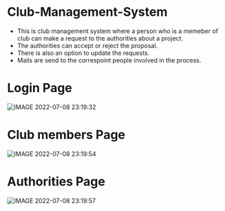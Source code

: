 # Club-Management-System
- This is club management system where a person who is a memeber of club can make a request to the authorities about a project.
- The authorities can accept or reject the proposal. 
- There is also an option to update the requests.
- Mails are send to the correspoint people involved in the process.

# Login Page
![IMAGE 2022-07-08 23:19:32](https://user-images.githubusercontent.com/89004991/178044264-0be22c30-c1e1-4e0e-92f1-9dada78f4c3c.jpg)
# Club members Page
![IMAGE 2022-07-08 23:19:54](https://user-images.githubusercontent.com/89004991/178044327-877e1b78-d670-4d13-a763-798a6c082513.jpg)
# Authorities Page
![IMAGE 2022-07-08 23:19:57](https://user-images.githubusercontent.com/89004991/178044333-44e8cddc-b489-4a36-ba8c-6b548b11c356.jpg)
